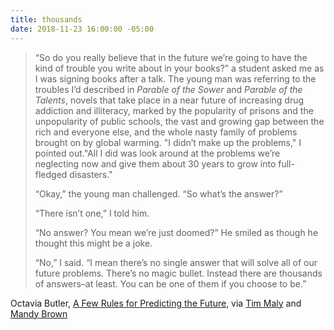 ```yaml
---
title: thousands
date: 2018-11-23 16:00:00 -05:00
---
```


>“So do you really believe that in the future we’re going to have the kind of trouble you write about in your books?” a student asked me as I was signing books after a talk. The young man was referring to the troubles I’d described in *Parable of the Sower* and *Parable of the Talents*, novels that take place in a near future of increasing drug addiction and illiteracy, marked by the popularity of prisons and the unpopularity of public schools, the vast and growing gap between the rich and everyone else, and the whole nasty family of problems brought on by global warming. "I didn’t make up the problems," I pointed out."All I did was look around at the problems we’re neglecting now and give them about 30 years to grow into full-fledged disasters."
>
>“Okay,” the young man challenged. “So what’s the answer?”
>
>“There isn’t one,” I told him.
>
>“No answer? You mean we’re just doomed?” He smiled as though he thought this might be a joke.
>
>“No,” I said. “I mean there’s no single answer that will solve all of our future problems. There’s no magic bullet. Instead there are thousands of answers–at least. You can be one of them if you choose to be.”

Octavia Butler, [A Few Rules for Predicting the Future](http://kalamu.com/neogriot/2013/07/09/history-octavia-butler-gave-us-a-few-rules-for-predicting-the-future/), via [Tim Maly](http://quietbabylon.com/) and [Mandy Brown](http://aworkinglibrary.com/)